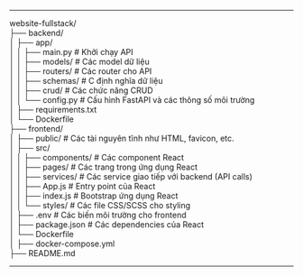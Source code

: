 ------------

  website-fullstack/  
  ├── backend/  
  │   ├── app/  
  │   │   ├── main.py          # Khởi chạy API  
  │   │   ├── models/          # Các model dữ liệu  
  │   │   ├── routers/         # Các router cho API  
  │   │   ├── schemas/         # C định nghĩa dữ liệu  
  │   │   ├── crud/            # Các chức năng CRUD  
  │   │   └── config.py        # Cấu hình FastAPI và các thông số môi trường  
  │   ├── requirements.txt      
  │   └── Dockerfile           
  ├── frontend/  
  │   ├── public/              # Các tài nguyên tĩnh như HTML, favicon, etc.  
  │   ├── src/  
  │   │   ├── components/      # Các component React  
  │   │   ├── pages/           # Các trang trong ứng dụng React  
  │   │   ├── services/        # Các service giao tiếp với backend (API calls)  
  │   │   ├── App.js           # Entry point của React  
  │   │   ├── index.js         # Bootstrap ứng dụng React  
  │   │   └── styles/          # Các file CSS/SCSS cho styling  
  │   ├── .env                 # Các biến môi trường cho frontend  
  │   ├── package.json         # Các dependencies của React  
  │   └── Dockerfile          
  │
  ├── docker-compose.yml     
  ├── README.md              

------------
